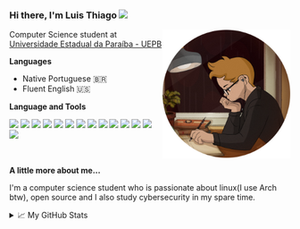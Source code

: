 ### Hi there, I'm Luis Thiago <img src="https://media.giphy.com/media/hvRJCLFzcasrR4ia7z/giphy.gif" width="25px">

<img align='right' src="./resources/avatar.png" width="230">
<p>Computer Science student at <a href="http://www.uepb.edu.br/">Universidade Estadual da Paraíba - UEPB</a>

</br>

**Languages**
- Native Portuguese 🇧🇷
- Fluent English 🇺🇸

**Language and Tools**

<img src="https://img.shields.io/badge/javascript%20-%2324282E.svg?&style=for-the-badge&logo=javascript&logoColor=%23EDF500"></img>
<img src="https://img.shields.io/badge/node.js%20-%2324282E.svg?&style=for-the-badge&logo=node.js&logoColor=%2356AD62"></img>
<img src="https://img.shields.io/badge/react%20-%2324282E.svg?&style=for-the-badge&logo=react&logoColor=%235ED5FF"></img>
<img src="https://img.shields.io/badge/java%20-%2324282E.svg?&style=for-the-badge&logo=java&logoColor=%23FF1919"></img>
<img src="https://img.shields.io/badge/python%20-%2324282E.svg?&style=for-the-badge&logo=python&logoColor=%232D4474"></img>
<img src="https://img.shields.io/badge/android%20-%2324282E.svg?&style=for-the-badge&logo=android&logoColor=%2300EF85"></img>
<img src="https://img.shields.io/badge/go%20-%2324282E.svg?&style=for-the-badge&logo=go&logoColor=%2310A3DB"></img>
<img src="https://img.shields.io/badge/r%20-%2324282E.svg?&style=for-the-badge&logo=r&logoColor=%233B36B0"></img>
<img src="https://img.shields.io/badge/c%20-%2324282E.svg?&style=for-the-badge&logo=c&logoColor=%236C85CF"></img>
<img src="https://img.shields.io/badge/shell script%20-%2324282E.svg?&style=for-the-badge&logo=gnu-bash&logoColor=%23FFFFFF"></img>
<img src="https://img.shields.io/badge/git%20-%2324282E.svg?&style=for-the-badge&logo=git&logoColor=%23FB3700"></img>
<img src="https://img.shields.io/badge/github%20-%2324282E.svg?&style=for-the-badge&logo=github&logoColor=%23FFFFFF"></img>
<img src="https://img.shields.io/badge/arch linux%20-%2324282E.svg?&style=for-the-badge&logo=arch-linux&logoColor=%233082D7"></img>
<img src="https://img.shields.io/badge/windows%20-%2324282E.svg?&style=for-the-badge&logo=windows&logoColor=%233A8FF5"></img>

</br>

**A little more about me...**

I'm a computer science student who is passionate about linux(I use Arch btw), open source and I also study cybersecurity in my spare time.

<details>
<summary>📈 My GitHub Stats</summary>

<p align="center"> <img src="https://github-readme-stats.vercel.app/api?username=lthiago&show_icons=true&theme=dark" />

<p align="center"> <img src="https://github-readme-stats.vercel.app/api/top-langs/?username=lthiago&theme=dark" />
</details>
